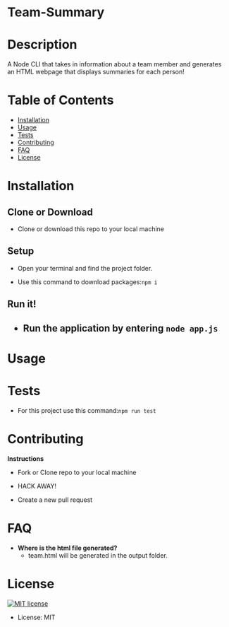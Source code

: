 # Team-Summary

<h1>Description</h1>

A Node CLI that takes in information about a team member and generates an HTML webpage that displays summaries for each person!
<h1>Table of Contents</h1>

<ul>
<li><a href="#installation">Installation</a></li>
<li><a href="#usage">Usage</a></li>
<li><a href="#tests">Tests</a></li>
<li><a href="#contributing">Contributing</a></li>
<li><a href="#faq">FAQ</a></li>
<li><a href="#license">License</a></li>
</ul>

<h1>Installation</h1>

<h2>Clone or Download</h2>
<ul>
<li>Clone or download this repo to your local machine</li>
</ul>
<h2>Setup</h2>
<ul>
<li>Open your terminal and find the project folder.</li>
</ul>

<ul>
<li>Use this command to download packages:<code>npm i</code>
</li>
</ul>

<h2>Run it!<h2>
<ul>
<li>Run the application by entering <code>node app.js</code></li>
</ul>
<h1>Usage</h1>

<h1>Tests</h1>

<ul>
<li>For this project use this command:<code>npm run test</code></li>
</ul>
<h1>Contributing</h1>

<p><strong>Instructions</strong></p>
<ul>
<li>
<p>Fork or Clone repo to your local machine</p>
</li>
<li>
<p>HACK AWAY!</p>
</li>
<li>
<p>Create a new pull request</p>
</li>
</ul>

<h1>FAQ</h1>

<ul>
<li><strong>Where is the html file generated?</strong>
<ul>
<li>team.html will be generated in the output folder.
</ul>
</ul>
<h1>License</h1>

<p><a href="https://lbesson.mit-license.org/"><img src="https://img.shields.io/badge/License-MIT-blue.svg" alt="MIT license"></a></p>

<ul>
<li>License: MIT</li>
</ul>
